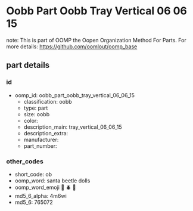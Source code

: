 # Oobb Part Oobb Tray Vertical 06 06 15  

note: This is part of OOMP the Oopen Organization Method For Parts. For more details: https://github.com/oomlout/oomp_base

##  part details





### id
* oomp_id: oobb_part_oobb_tray_vertical_06_06_15
  * classification: oobb
  * type: part
  * size: oobb
  * color: 
  * description_main: tray_vertical_06_06_15
  * description_extra: 
  * manufacturer: 
  * part_number: 

### other_codes
* short_code: ob
* oomp_word: santa beetle dolls
* oomp_word_emoji :santa: :beetle: :dolls:
* md5_6_alpha: 4m6wi
* md5_6: 765072